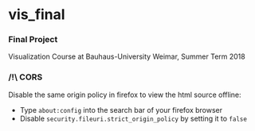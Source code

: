 # vis_final

### Final Project
Visualization Course at Bauhaus-University Weimar, Summer Term 2018

### /!\ CORS 
Disable the same origin policy in firefox to view the html source offline:
* Type `about:config` into the search bar of your firefox browser
* Disable `security.fileuri.strict_origin_policy` by setting it to `false`
